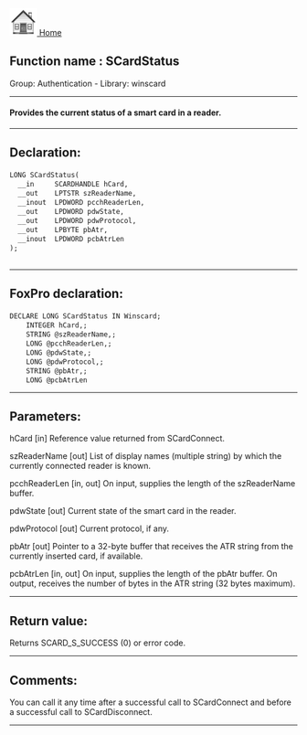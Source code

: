 [<img src="../../images/home.png"> Home ](https://github.com/VFPX/Win32API)  

## Function name : SCardStatus
Group: Authentication - Library: winscard    
***  


#### Provides the current status of a smart card in a reader.
***  


## Declaration:
```foxpro  
LONG SCardStatus(
  __in     SCARDHANDLE hCard,
  __out    LPTSTR szReaderName,
  __inout  LPDWORD pcchReaderLen,
  __out    LPDWORD pdwState,
  __out    LPDWORD pdwProtocol,
  __out    LPBYTE pbAtr,
  __inout  LPDWORD pcbAtrLen
);
  
```  
***  


## FoxPro declaration:
```foxpro  
DECLARE LONG SCardStatus IN Winscard;
	INTEGER hCard,;
	STRING @szReaderName,;
	LONG @pcchReaderLen,;
	LONG @pdwState,;
	LONG @pdwProtocol,;
	STRING @pbAtr,;
	LONG @pcbAtrLen  
```  
***  


## Parameters:
hCard [in] 
Reference value returned from SCardConnect.

szReaderName [out] 
List of display names (multiple string) by which the currently connected reader is known.

pcchReaderLen [in, out] 
On input, supplies the length of the szReaderName buffer. 

pdwState [out] 
Current state of the smart card in the reader.

pdwProtocol [out] 
Current protocol, if any. 

pbAtr [out] 
Pointer to a 32-byte buffer that receives the ATR string from the currently inserted card, if available.

pcbAtrLen [in, out] 
On input, supplies the length of the pbAtr buffer. On output, receives the number of bytes in the ATR string (32 bytes maximum).
  
***  


## Return value:
Returns SCARD_S_SUCCESS (0) or error code.  
***  


## Comments:
You can call it any time after a successful call to SCardConnect and before a successful call to SCardDisconnect.  
  
***  

